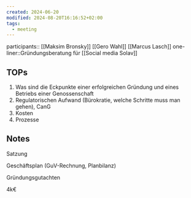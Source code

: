 ```yaml
---
created: 2024-06-20
modified: 2024-08-20T16:16:52+02:00
tags:
  - meeting
---
```


participants:: [[Maksim Bronsky]] [[Gero Wahl]] [[Marcus Lasch]]
one-liner::Gründungsberatung für [[Social media Solav]]

## TOPs
1. Was sind die Eckpunkte einer erfolgreichen Gründung und eines Betriebs einer Genossenschaft
2. Regulatorischen Aufwand (Bürokratie, welche Schritte muss man gehen), CanG
3. Kosten
4. Prozesse

##  Notes

Satzung

Geschäftsplan (GuV-Rechnung, Planbilanz)

Gründungsgutachten

4k€